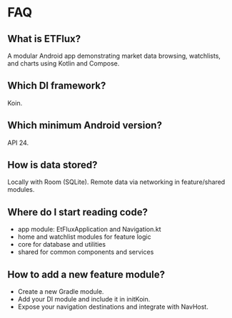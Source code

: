 # FAQ

## What is ETFlux?
A modular Android app demonstrating market data browsing, watchlists, and charts using Kotlin and Compose.

## Which DI framework?
Koin.

## Which minimum Android version?
API 24.

## How is data stored?
Locally with Room (SQLite). Remote data via networking in feature/shared modules.

## Where do I start reading code?
- app module: EtFluxApplication and Navigation.kt
- home and watchlist modules for feature logic
- core for database and utilities
- shared for common components and services

## How to add a new feature module?
- Create a new Gradle module.
- Add your DI module and include it in initKoin.
- Expose your navigation destinations and integrate with NavHost.
